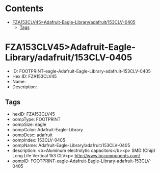 



Contents
========

* [FZA153CLV45>Adafruit-Eagle-Library/adafruit/153CLV-0405](#fza153clv45adafruit-eagle-libraryadafruit153clv-0405)
	* [Tags](#tags)

# FZA153CLV45>Adafruit-Eagle-Library/adafruit/153CLV-0405

- ID: FOOTPRINT-eagle-Adafruit-Eagle-Library-adafruit-153CLV-0405
- Hex ID: FZA153CLV45
- Name: 
- Description: 

## Tags

- hexID: FZA153CLV45
- oompType: FOOTPRINT
- oompSize: eagle
- oompColor: Adafruit-Eagle-Library
- oompDesc: adafruit
- oompIndex: 153CLV-0405
- oompName: Adafruit-Eagle-Library/adafruit/153CLV-0405
- description: &lt;b&gt;Aluminum electrolytic capacitors&lt;/b&gt;&lt;p&gt;
SMD (Chip) Long Life Vertical 153 CLV&lt;p&gt;
http://www.bccomponents.com/
- oompID: FOOTPRINT-eagle-Adafruit-Eagle-Library-adafruit-153CLV-0405
